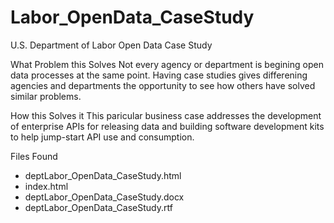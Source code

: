 Labor_OpenData_CaseStudy
========================

U.S. Department of Labor Open Data Case Study

What Problem this Solves
Not every agency or department is begining open data processes at the same point.  Having case studies gives differening agencies and departments the opportunity to see how others have solved similar problems.

How this Solves it
This paricular business case addresses the development of enterprise APIs for releasing data and building software development kits to help jump-start API use and consumption.

Files Found
- deptLabor_OpenData_CaseStudy.html
- index.html
- deptLabor_OpenData_CaseStudy.docx
- deptLabor_OpenData_CaseStudy.rtf
